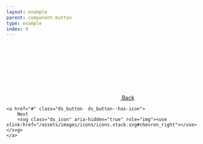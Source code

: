 ```yaml
---
layout: example
parent: component.button
type: example
index: 0
---
```


<div class="button-group">
    <a href="#" class="ds_button  ds_button--cancel  ds_button--has-icon  ds_button--has-icon--left">
        <svg class="ds_icon" aria-hidden="true" role="img"><use xlink:href="/assets/images/icons/icons.stack.svg#chevron_left"></use></svg>
        Back
    </a>

    <a href="#" class="ds_button  ds_button--has-icon">
        Next
        <svg class="ds_icon" aria-hidden="true" role="img"><use xlink:href="/assets/images/icons/icons.stack.svg#chevron_right"></use></svg>
    </a>
</div>
